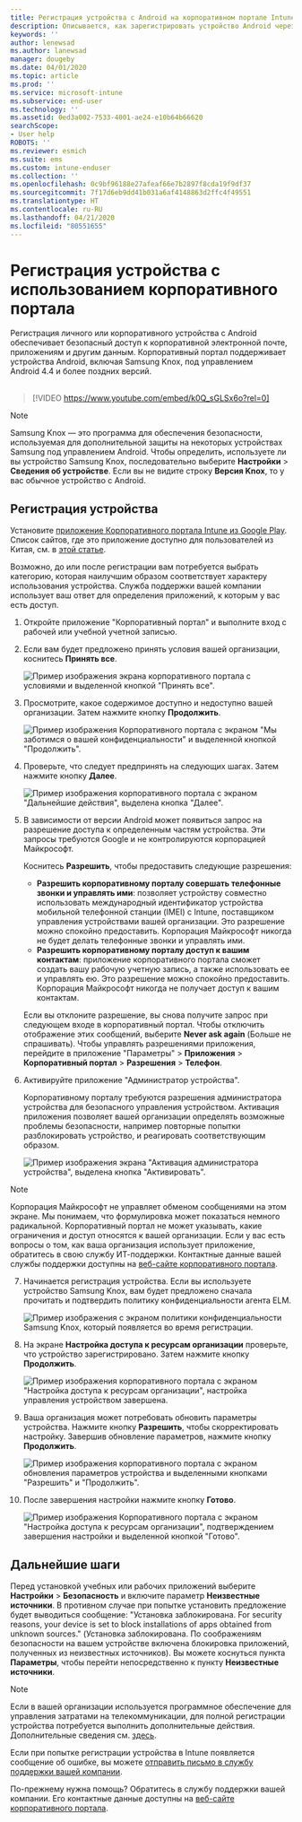 ```yaml
---
title: Регистрация устройства с Android на корпоративном портале Intune | Документация Майкрософт
description: Описывается, как зарегистрировать устройство Android через корпоративный портал Intune
keywords: ''
author: lenewsad
ms.author: lanewsad
manager: dougeby
ms.date: 04/01/2020
ms.topic: article
ms.prod: ''
ms.service: microsoft-intune
ms.subservice: end-user
ms.technology: ''
ms.assetid: 0ed3a002-7533-4001-ae24-e10b64b66620
searchScope:
- User help
ROBOTS: ''
ms.reviewer: esmich
ms.suite: ems
ms.custom: intune-enduser
ms.collection: ''
ms.openlocfilehash: 0c9bf96188e27afeaf66e7b2897f8cda19f9df37
ms.sourcegitcommit: 7f17d6eb9dd41b031a6af4148863d2ffc4f49551
ms.translationtype: HT
ms.contentlocale: ru-RU
ms.lasthandoff: 04/21/2020
ms.locfileid: "80551655"
---
```

# <a name="enroll-your-device-with-company-portal"></a>Регистрация устройства с использованием корпоративного портала  
Регистрация личного или корпоративного устройства с Android обеспечивает безопасный доступ к корпоративной электронной почте, приложениям и другим данным. Корпоративный портал поддерживает устройства Android, включая Samsung Knox, под управлением Android 4.4 и более поздних версий.  
</br>
> [!VIDEO https://www.youtube.com/embed/k0Q_sGLSx6o?rel=0]

> [!NOTE]
> Samsung Knox — это программа для обеспечения безопасности, используемая для дополнительной защиты на некоторых устройствах Samsung под управлением Android. Чтобы определить, используете ли вы устройство Samsung Knox, последовательно выберите **Настройки** > **Сведения об устройстве**. Если вы не видите строку **Версия Knox**, то у вас обычное устройство с Android.

## <a name="enroll-device"></a>Регистрация устройства  
Установите [приложение Корпоративного портала Intune из Google Play](https://play.google.com/store/apps/details?id=com.microsoft.windowsintune.companyportal). Список сайтов, где это приложение доступно для пользователей из Китая, см. в [этой статье](install-company-portal-android-china.md).    

Возможно, до или после регистрации вам потребуется выбрать категорию, которая наилучшим образом соответствует характеру использования устройства. Служба поддержки вашей компании использует ваш ответ для определения приложений, к которым у вас есть доступ.  

1. Откройте приложение "Корпоративный портал" и выполните вход с рабочей или учебной учетной записью.  

2. Если вам будет предложено принять условия вашей организации, коснитесь **Принять все**.  

   ![Пример изображения экрана корпоративного портала с условиями и выделенной кнопкой "Принять все".](./media/accept-terms-1911.png)  


3. Просмотрите, какое содержимое доступно и недоступно вашей организации. Затем нажмите кнопку **Продолжить**.


    ![Пример изображения Корпоративного портала с экраном "Мы заботимся о вашей конфиденциальности" и выделенной кнопкой "Продолжить".](./media/android-privacy-screen-1911.png)  
4. Проверьте, что следует предпринять на следующих шагах. Затем нажмите кнопку **Далее**.  

    ![Пример изображения корпоративного портала с экраном "Дальнейшие действия", выделена кнопка "Далее".](./media/android-whats-next-1911.png)  


5. В зависимости от версии Android может появиться запрос на разрешение доступа к определенным частям устройства. Эти запросы требуются Google и не контролируются корпорацией Майкрософт.  

    Коснитесь **Разрешить**, чтобы предоставить следующие разрешения:  
    * **Разрешить корпоративному порталу совершать телефонные звонки и управлять ими**: позволяет устройству совместно использовать международный идентификатор устройства мобильной телефонной станции (IMEI) с Intune, поставщиком управления устройствами вашей организации. Это разрешение можно спокойно предоставить. Корпорация Майкрософт никогда не будет делать телефонные звонки и управлять ими.  
    * **Разрешить корпоративному порталу доступ к вашим контактам**: приложение корпоративного портала сможет создать вашу рабочую учетную запись, а также использовать ее и управлять ею.  Это разрешение можно спокойно предоставить. Корпорация Майкрософт никогда не получает доступ к вашим контактам. 

    Если вы отклоните разрешение, вы снова получите запрос при следующем входе в корпоративный портал. Чтобы отключить отображение этих сообщений, выберите **Never ask again** (Больше не спрашивать). Чтобы управлять разрешениями приложения, перейдите в приложение "Параметры" > **Приложения** > **Корпоративный портал** > **Разрешения** > **Телефон**.  

6. Активируйте приложение "Администратор устройства". 

    Корпоративному порталу требуются разрешения администратора устройства для безопасного управления устройством. Активация приложения позволяет вашей организации определять возможные проблемы безопасности, например повторные попытки разблокировать устройство, и реагировать соответствующим образом.  

    ![Пример изображения экрана "Активация администратора устройства", выделена кнопка "Активировать".](./media/activate-device-administrator-1911.png)  

> [!NOTE]
> Корпорация Майкрософт не управляет обменом сообщениями на этом экране. Мы понимаем, что формулировка может показаться немного радикальной. Корпоративный портал не может указывать, какие ограничения и доступ относятся к вашей организации. Если у вас есть вопросы о том, как ваша организация использует приложение, обратитесь в свою службу ИТ-поддержки. Контактные данные вашей службы поддержки доступны на [веб-сайте корпоративного портала](https://go.microsoft.com/fwlink/?linkid=2010980).  


7. Начинается регистрация устройства. Если вы используете устройство Samsung Knox, вам будет предложено сначала прочитать и подтвердить политику конфиденциальности агента ELM.   

    ![Пример изображения с экраном политики конфиденциальности Samsung Knox, который появляется во время регистрации.](./media/and-enroll-7-knox-privacy-policy.png)  

8. На экране **Настройка доступа к ресурсам организации** проверьте, что устройство зарегистрировано. Затем нажмите кнопку **Продолжить**.  

    ![Пример изображения корпоративного портала с экраном "Настройка доступа к ресурсам организации", настройка управления устройством завершена.](./media/update-settings-1911.png)  

9. Ваша организация может потребовать обновить параметры устройства. Нажмите кнопку **Разрешить**, чтобы скорректировать настройку. Завершив обновление параметров, нажмите кнопку **Продолжить**.  

   ![Пример изображения корпоративного портала с экраном обновления параметров устройства и выделенными кнопками "Разрешить" и "Продолжить".](./media/resolve-settings-1911.png)  

10. После завершения настройки нажмите кнопку **Готово**.    

    ![Пример изображения Корпоративного портала с экраном "Настройка доступа к ресурсам организации", подтверждением завершения настройки и выделенной кнопкой "Готово".](./media/android-enrollment-done-1911.png) 

## <a name="next-steps"></a>Дальнейшие шаги  

Перед установкой учебных или рабочих приложений выберите **Настройки** > **Безопасность** и включите параметр **Неизвестные источники**. В противном случае при попытке установить предложение будет выводиться сообщение: "Установка заблокирована. For security reasons, your device is set to block installations of apps obtained from unknown sources." (Установка заблокирована. По соображениям безопасности на вашем устройстве включена блокировка приложений, полученных из неизвестных источников). Вы можете коснуться пункта **Параметры**, чтобы перейти непосредственно к пункту **Неизвестные источники**.  

> [!Note]
> Если в вашей организации используется программное обеспечение для управления затратами на телекоммуникации, для полной регистрации устройства потребуется выполнить дополнительные действия. Дополнительные сведения см. [здесь](enroll-your-device-with-telecom-expense-management-android.md).

Если при попытке регистрации устройства в Intune появляется сообщение об ошибке, вы можете [отправить письмо в службу поддержки вашей компании](send-logs-to-your-it-admin-by-email-android.md).  

По-прежнему нужна помощь? Обратитесь в службу поддержки вашей компании. Его контактные данные доступны на [веб-сайте корпоративного портала](https://go.microsoft.com/fwlink/?linkid=2010980).  